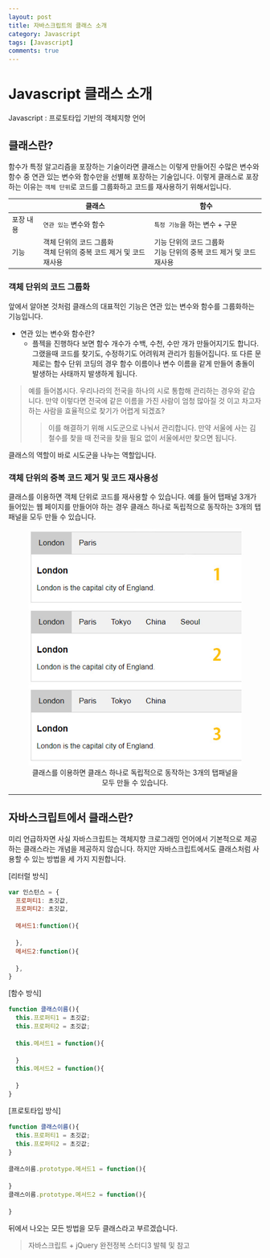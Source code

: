 ```yaml
---
layout: post
title: 자바스크립트의 클래스 소개
category: Javascript
tags: [Javascript]
comments: true
---
```


# Javascript 클래스 소개
Javascript : 프로토타입 기반의 객체지향 언어

## 클래스란?

함수가 특정 알고리즘을 포장하는 기술이라면 클래스는 이렇게 만들어진 수많은 변수와 함수 중 연관 있는 변수와 함수만을 선별해 포장하는 기술입니다. 이렇게 클래스로 포장하는 이유는 `객체 단위`로 코드를 그룹화하고 코드를 재사용하기 위해서입니다.

| | 클래스 | 함수 
--- | --- | ---
포장 내용 | `연관 있는` 변수와 함수 | `특정 기능`을 하는 변수 + 구문
기능 | 객체 단위의 코드 그룹화<br>객체 단위의 중복 코드 제거 및 코드 재사용 | 기능 단위의 코드 그룹화<br>기능 단위의 중복 코드 제거 및 코드 재사용

### 객체 단위의 코드 그룹화

앞에서 알아본 것처럼 클래스의 대표적인 기능은 연관 있는 변수와 함수를 그룹화하는 기능입니다.

- 연관 있는 변수와 함수란?
  - 플젝을 진행하다 보면 함수 개수가 수백, 수천, 수만 개가 만들어지기도 합니다. 그랬을때 코드를 찾기도, 수정하기도 어려워져 관리가 힘들어집니다. 또 다른 문제로는 함수 단위 코딩의 경우 함수 이름이나 변수 이름을 같게 만들어 충돌이 발생하는 사태까지 발생하게 됩니다. 

> 예를 들어봅시다. 우리나라의 전국을 하나의 시로 통합해 관리하는 경우와 같습니다. 만약 이렇다면 전국에 같은 이름을 가진 사람이 엄청 많아질 것 이고 차고자 하는 사람을 효율적으로 찾기가 어렵게 되겠죠?  
>> 이를 해결하기 위해 시도군으로 나눠서 관리합니다. 만약 서울에 사는 김철수를 찾을 때 전국을 찾을 필요 없이 서울에서만 찾으면 됩니다.

클래스의 역할이 바로 시도군을 나누는 역할입니다.

### 객체 단위의 중복 코드 제거 및 코드 재사용성

클래스를 이용하면 객체 단위로 코드를 재사용할 수 있습니다. 예를 들어 탭패널 3개가 들어있는 웹 페이지를 만들어야 하는 경우 클래스 하나로 독립적으로 동작하는 3개의 탭패널을 모두 만들 수 있습니다.

<center>
<figure>
<img src="/assets/post-img/javascript/class-tab-panel.jpg" alt="">
<figcaption>클래스를 이용하면 클래스 하나로 독립적으로 동작하는 3개의 탭패널을 모두 만들 수 있습니다.</figcaption>
</figure>
</center>

---

## 자바스크립트에서 클래스란?

미리 언급하자면 사실 자바스크립트는 객체지향 크로그래밍 언어에서 기본적으로 제공하는 클래스라는 개념을 제공하지 않습니다. 하지만 자바스크립트에서도 클래스처럼 사용할 수 있는 방법을 세 가지 지원합니다.

[리터럴 방식]
```javascript
var 인스턴스 = {
  프로퍼티1: 초깃값,
  프로퍼티2: 초깃값,

  메서드1:function(){

  },
  메서드2:function(){

  },
}
```
[함수 방식]
```javascript
function 클래스이름(){
  this.프로퍼티1 = 초깃값;
  this.프로퍼티2 = 초깃값;

  this.메서드1 = function(){

  }
  this.메서드2 = function(){

  }
}
```
[프로토타입 방식]
```javascript
function 클래스이름(){
  this.프로퍼티1 = 초깃값;
  this.프로퍼티2 = 초깃값;
}

클래스이름.prototype.메서드1 = function(){

}
클래스이름.prototype.메서드2 = function(){

}
```

뒤에서 나오는 모든 방법을 모두 클래스라고 부르겠습니다.

> 자바스크립트 + jQuery 완전정복 스터디3 발췌 및 참고
